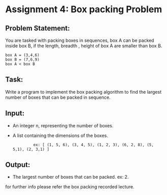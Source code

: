 # Assignment 4: Box packing Problem

## Problem Statement:

You are tasked with packing boxes in sequences, box A can be packed inside box B, if the length, breadth , height of box A are smaller than box B.

    box A = (3,4,6)
    box B = (7,6,9)
    box A < box B

   

## Task:
Write a program to implement the box packing algorithm to find  the largest number of boxes that can be packed in sequence.

## Input:
   - An integer n, representing the number of boxes.
   - A list containing the dimensions of the boxes.

                  ex: [ (1, 5, 6), (3, 4, 5), (1, 2, 3), (6, 2, 8), (5, 5,1), (2, 3,1) ]
     

## Output:
   - The largest number of boxes that can be packed. ex: 2.

for further info please refer the box packing recorded lecture.
